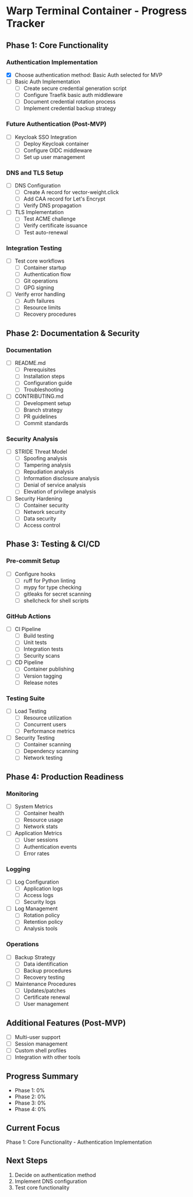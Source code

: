 # Warp Terminal Container - Progress Tracker

## Phase 1: Core Functionality

### Authentication Implementation
- [x] Choose authentication method: Basic Auth selected for MVP
- [ ] Basic Auth Implementation
  - [ ] Create secure credential generation script
  - [ ] Configure Traefik basic auth middleware
  - [ ] Document credential rotation process
  - [ ] Implement credential backup strategy

### Future Authentication (Post-MVP)
- [ ] Keycloak SSO Integration
  - [ ] Deploy Keycloak container
  - [ ] Configure OIDC middleware
  - [ ] Set up user management

### DNS and TLS Setup
- [ ] DNS Configuration
  - [ ] Create A record for vector-weight.click
  - [ ] Add CAA record for Let's Encrypt
  - [ ] Verify DNS propagation
- [ ] TLS Implementation
  - [ ] Test ACME challenge
  - [ ] Verify certificate issuance
  - [ ] Test auto-renewal

### Integration Testing
- [ ] Test core workflows
  - [ ] Container startup
  - [ ] Authentication flow
  - [ ] Git operations
  - [ ] GPG signing
- [ ] Verify error handling
  - [ ] Auth failures
  - [ ] Resource limits
  - [ ] Recovery procedures

## Phase 2: Documentation & Security

### Documentation
- [ ] README.md
  - [ ] Prerequisites
  - [ ] Installation steps
  - [ ] Configuration guide
  - [ ] Troubleshooting
- [ ] CONTRIBUTING.md
  - [ ] Development setup
  - [ ] Branch strategy
  - [ ] PR guidelines
  - [ ] Commit standards

### Security Analysis
- [ ] STRIDE Threat Model
  - [ ] Spoofing analysis
  - [ ] Tampering analysis
  - [ ] Repudiation analysis
  - [ ] Information disclosure analysis
  - [ ] Denial of service analysis
  - [ ] Elevation of privilege analysis
- [ ] Security Hardening
  - [ ] Container security
  - [ ] Network security
  - [ ] Data security
  - [ ] Access control

## Phase 3: Testing & CI/CD

### Pre-commit Setup
- [ ] Configure hooks
  - [ ] ruff for Python linting
  - [ ] mypy for type checking
  - [ ] gitleaks for secret scanning
  - [ ] shellcheck for shell scripts

### GitHub Actions
- [ ] CI Pipeline
  - [ ] Build testing
  - [ ] Unit tests
  - [ ] Integration tests
  - [ ] Security scans
- [ ] CD Pipeline
  - [ ] Container publishing
  - [ ] Version tagging
  - [ ] Release notes

### Testing Suite
- [ ] Load Testing
  - [ ] Resource utilization
  - [ ] Concurrent users
  - [ ] Performance metrics
- [ ] Security Testing
  - [ ] Container scanning
  - [ ] Dependency scanning
  - [ ] Network testing

## Phase 4: Production Readiness

### Monitoring
- [ ] System Metrics
  - [ ] Container health
  - [ ] Resource usage
  - [ ] Network stats
- [ ] Application Metrics
  - [ ] User sessions
  - [ ] Authentication events
  - [ ] Error rates

### Logging
- [ ] Log Configuration
  - [ ] Application logs
  - [ ] Access logs
  - [ ] Security logs
- [ ] Log Management
  - [ ] Rotation policy
  - [ ] Retention policy
  - [ ] Analysis tools

### Operations
- [ ] Backup Strategy
  - [ ] Data identification
  - [ ] Backup procedures
  - [ ] Recovery testing
- [ ] Maintenance Procedures
  - [ ] Updates/patches
  - [ ] Certificate renewal
  - [ ] User management

## Additional Features (Post-MVP)
- [ ] Multi-user support
- [ ] Session management
- [ ] Custom shell profiles
- [ ] Integration with other tools

## Progress Summary
- Phase 1: 0%
- Phase 2: 0%
- Phase 3: 0%
- Phase 4: 0%

## Current Focus
Phase 1: Core Functionality - Authentication Implementation

## Next Steps
1. Decide on authentication method
2. Implement DNS configuration
3. Test core functionality
